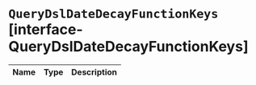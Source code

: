# `QueryDslDateDecayFunctionKeys` [interface-QueryDslDateDecayFunctionKeys]

| Name | Type | Description |
| - | - | - |
